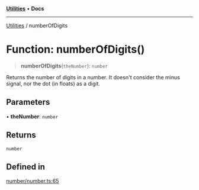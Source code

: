 [**Utilities**](../README.md) • **Docs**

***

[Utilities](../README.md) / numberOfDigits

# Function: numberOfDigits()

> **numberOfDigits**(`theNumber`): `number`

Returns the number of digits in a number.
It doesn't consider the minus signal, nor the dot (in floats) as a digit.

## Parameters

• **theNumber**: `number`

## Returns

`number`

## Defined in

[number/number.ts:65](https://github.com/noobiept/utilities/blob/1d2cee23362dcff5c0b5fdf27f21e257e8f3dc9e/source/number/number.ts#L65)

